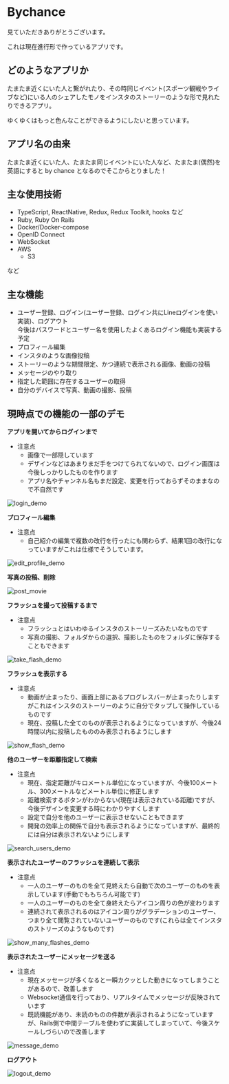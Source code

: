 # Bychance

見ていただきありがとうございます。

これは現在進行形で作っているアプリです。

## どのようなアプリか

たまたま近くにいた人と繋がれたり、その時同じイベント(スポーツ観戦やライブなど)にいる人のシェアしたモノをインスタのストーリーのような形で見れたりできるアプリ。

ゆくゆくはもっと色んなことができるようにしたいと思っています。

## アプリ名の由来

たまたま近くにいた人、たまたま同じイベントにいた人など、たまたま(偶然)を英語にすると by chance となるのでそこからとりました！

## 主な使用技術

+ TypeScript, ReactNative, Redux, Redux Toolkit, hooks など
+ Ruby, Ruby On Rails
+ Docker/Docker-compose
+ OpenID Connect
+ WebSocket
+ AWS<br>
  * S3

など

## 主な機能
+ ユーザー登録、ログイン(ユーザー登録、ログイン共にLineログインを使い実装)、ログアウト<br>
 今後はパスワードとユーザー名を使用したよくあるログイン機能も実装する予定<br>
+ プロフィール編集
+ インスタのような画像投稿
+ ストーリーのような期間限定、かつ連続で表示される画像、動画の投稿
+ メッセージのやり取り
+ 指定した範囲に存在するユーザーの取得
+ 自分のデバイスで写真、動画の撮影、投稿

## 現時点での機能の一部のデモ

**アプリを開いてからログインまで**<br>
+ 注意点
  * 画像で一部隠しています
  * デザインなどはあまりまだ手をつけてられてないので、ログイン画面は今後しっかりしたものを作ります
  * アプリ名やチャンネル名もまだ設定、変更を行っておらずそのままなので不自然です
 
 ![login_demo](https://user-images.githubusercontent.com/52064725/103432480-d3be5f80-4c22-11eb-808a-d872a8d9bbba.gif)
 
 **プロフィール編集**
 
 + 注意点
   * 自己紹介の編集で複数の改行を行ったにも関わらず、結果1回の改行になっていますがこれは仕様でそうしています。
 
 ![edit_profile_demo](https://user-images.githubusercontent.com/52064725/103433009-02413800-4c2d-11eb-88b2-b7a57a8b49cd.gif)
 
 **写真の投稿、削除**
 
 ![post_movie](https://user-images.githubusercontent.com/52064725/103433599-41748680-4c37-11eb-83f1-d8ff22720198.gif)
 
**フラッシュを撮って投稿するまで**

+ 注意点
  * フラッシュとはいわゆるインスタのストーリーズみたいなものです
  * 写真の撮影、フォルダからの選択、撮影したものをフォルダに保存することもできます
  
![take_flash_demo](https://user-images.githubusercontent.com/52064725/103432511-4c252080-4c23-11eb-9148-5ad6de5475c0.gif)

**フラッシュを表示する**

+ 注意点
  * 動画が止まったり、画面上部にあるプログレスバーが止まったりしますがこれはインスタのストーリーのように自分でタップして操作しているものです
  * 現在、投稿した全てのものが表示されるようになっていますが、今後24時間以内に投稿したもののみ表示されるようにします

![show_flash_demo](https://user-images.githubusercontent.com/52064725/103432769-b8eee980-4c28-11eb-91ed-f364a0699a79.gif)

**他のユーザーを距離指定して検索**

+ 注意点
  * 現在、指定距離がキロメートル単位になっていますが、今後100メートル、300メートルなどメートル単位に修正します
  * 距離検索するボタンがわからない(現在は表示されている距離)ですが、今後デザインを変更する時にわかりやすくします
  * 設定で自分を他のユーザーに表示させないこともできます
  * 開発の効率上の関係で自分も表示されるようになっていますが、最終的には自分は表示されないようにします
  
![search_users_demo](https://user-images.githubusercontent.com/52064725/103433204-7b8e5a00-4c30-11eb-93a9-5597a0a8b66e.gif)

**表示されたユーザーのフラッシュを連続して表示**

+ 注意点
  * 一人のユーザーのものを全て見終えたら自動で次のユーザーのものを表示しています(手動でももちろん可能です)
  * 一人のユーザーのものを全て身終えたらアイコン周りの色が変わります
  * 連続されて表示されるのはアイコン周りがグラデーションのユーザー、つまり全て閲覧されていないユーザーのものです(これらは全てインスタのストリーズのようなものです)
  
![show_many_flashes_demo](https://user-images.githubusercontent.com/52064725/103433357-1720ca00-4c33-11eb-8374-04a0d8f93dcd.gif)

**表示されたユーザーにメッセージを送る**

+ 注意点
  * 現在メッセージが多くなると一瞬カクッとした動きになってしまうことがあるので、改善します
  * Websocket通信を行っており、リアルタイムでメッセージが反映されています
  * 既読機能があり、未読のものの件数が表示されるようになっていますが、Rails側で中間テーブルを使わずに実装してしまっていて、今後スケールしづらいので改善します
  
![message_demo](https://user-images.githubusercontent.com/52064725/103435672-45af9c80-4c55-11eb-9d43-2f2cf2ba7667.gif)

**ログアウト**

![logout_demo](https://user-images.githubusercontent.com/52064725/103433708-72ee5180-4c39-11eb-9da4-86ec051ab59d.gif)

